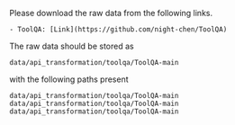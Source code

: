 Please download the raw data from the following links.
      
    - ToolQA: [Link](https://github.com/night-chen/ToolQA)

The raw data should be stored as 

`data/api_transformation/toolqa/ToolQA-main`

with the following paths present

`data/api_transformation/toolqa/ToolQA-main`
`data/api_transformation/toolqa/ToolQA-main`
`data/api_transformation/toolqa/ToolQA-main`
